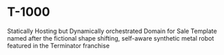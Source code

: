 # T-1000
Statically Hosting but Dynamically orchestrated Domain for Sale Template named after the fictional shape shifting, self-aware synthetic metal robot featured in the Terminator franchise
